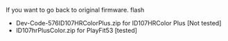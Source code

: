 If you want to go back to original firmware.
flash
* Dev-Code-576ID107HRColorPlus.zip for ID107HRColor Plus [Not tested]
* ID107hrPlusColor.zip for PlayFit53 [tested]

